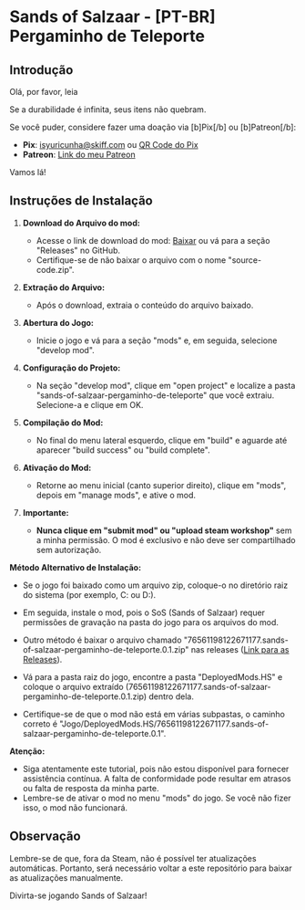 # Sands of Salzaar - [PT-BR] Pergaminho de Teleporte

## Introdução

Olá, por favor, leia

Se a durabilidade é infinita, seus itens não quebram.

Se você puder, considere fazer uma doação via [b]Pix[/b] ou [b]Patreon[/b]:
- <strong>Pix</strong>: isyuricunha@skiff.com ou [QR Code do Pix](https://cdn.discordapp.com/attachments/1029239636259782713/1173615629811601449/photo_2023-11-13_10-24-15.jpg?ex=656499ba&is=655224ba&hm=21f231bd3c930b43f8fb3c263df766f8183fb57df724f2bc548838fb35a1930d&)
- <strong>Patreon</strong>: [Link do meu Patreon](https://www.patreon.com/user?u=81633504)

Vamos lá!

## Instruções de Instalação

1. **Download do Arquivo do mod:**
   - Acesse o link de download do mod: [Baixar](https://github.com/isyuricunha/sands-of-salzaar-pergaminho-de-teleporte/releases/) ou vá para a seção "Releases" no GitHub.
   - Certifique-se de não baixar o arquivo com o nome "source-code.zip".

2. **Extração do Arquivo:**
   - Após o download, extraia o conteúdo do arquivo baixado.

3. **Abertura do Jogo:**
   - Inicie o jogo e vá para a seção "mods" e, em seguida, selecione "develop mod".

4. **Configuração do Projeto:**
   - Na seção "develop mod", clique em "open project" e localize a pasta "sands-of-salzaar-pergaminho-de-teleporte" que você extraiu. Selecione-a e clique em OK.

5. **Compilação do Mod:**
   - No final do menu lateral esquerdo, clique em "build" e aguarde até aparecer "build success" ou "build complete".

6. **Ativação do Mod:**
   - Retorne ao menu inicial (canto superior direito), clique em "mods", depois em "manage mods", e ative o mod.

7. **Importante:**
   - **Nunca clique em "submit mod" ou "upload steam workshop"** sem a minha permissão. O mod é exclusivo e não deve ser compartilhado sem autorização.

**Método Alternativo de Instalação:**
   
- Se o jogo foi baixado como um arquivo zip, coloque-o no diretório raiz do sistema (por exemplo, C: ou D:).
- Em seguida, instale o mod, pois o SoS (Sands of Salzaar) requer permissões de gravação na pasta do jogo para os arquivos do mod.

- Outro método é baixar o arquivo chamado "76561198122671177.sands-of-salzaar-pergaminho-de-teleporte.0.1.zip" nas releases ([Link para as Releases](https://github.com/isyuricunha/sands-of-salzaar-pergaminho-de-teleporte/releases/)).
- Vá para a pasta raiz do jogo, encontre a pasta "DeployedMods.HS" e coloque o arquivo extraído (76561198122671177.sands-of-salzaar-pergaminho-de-teleporte.0.1.zip) dentro dela.
- Certifique-se de que o mod não está em várias subpastas, o caminho correto é "Jogo/DeployedMods.HS/76561198122671177.sands-of-salzaar-pergaminho-de-teleporte.0.1".

**Atenção:**
- Siga atentamente este tutorial, pois não estou disponível para fornecer assistência contínua. A falta de conformidade pode resultar em atrasos ou falta de resposta da minha parte.
- Lembre-se de ativar o mod no menu "mods" do jogo. Se você não fizer isso, o mod não funcionará.

## Observação

Lembre-se de que, fora da Steam, não é possível ter atualizações automáticas. Portanto, será necessário voltar a este repositório para baixar as atualizações manualmente.

Divirta-se jogando Sands of Salzaar!
